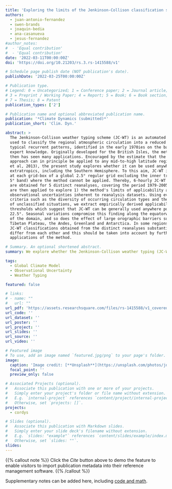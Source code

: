 ```yaml
---
title: 'Exploring the limits of the Jenkinson-Collison classification scheme for atmospheric circulation: A global assessment based on various reanalyses'
authors:
  - juan-antonio-fernandez
  - swen-brands
  - joaquin-bedia
  - ana-casanueva
  - jesus-fernandez
#author_notes:
#  - 'Equal contribution'
#  - 'Equal contribution'
date: '2022-03-11T00:00:00Z'
doi: 'https://doi.org/10.21203/rs.3.rs-1415588/v1'

# Schedule page publish date (NOT publication's date).
publishDate: '2022-03-25T00:00:00Z'

# Publication type.
# Legend: 0 = Uncategorized; 1 = Conference paper; 2 = Journal article;
# 3 = Preprint / Working Paper; 4 = Report; 5 = Book; 6 = Book section;
# 7 = Thesis; 8 = Patent
publication_types: ['2']

# Publication name and optional abbreviated publication name.
publication: '*Climate Dynamics (submitted)*'
publication_short: 'Clim. Dyn.'

abstract: >
  The Jenkinson-Collison weather typing scheme (JC-WT) is an automated method
  used to classify the regional atmospheric circulation into a reduced number of
  typical recurrent patterns, identified in the early 1970ies on the basis of
  expert knowledge. Originally developed for the British Isles, the method since
  then has seen many applications. Encouraged by the estimate that the JC-WT
  approach can in principle be applied to any mid-to-high latitude region(Jones
  et al, 2013), the present study explores whether it can be used anywhere in the
  extratropics, including the Southern Hemisphere. To this aim, JC-WT is applied
  at each grid-box of a global 2.5° regular grid excluding the inner tropics ( ±
  5° band) where the method cannot be applied. Thereby, 6-hourly JC-WT catalogues
  are obtained for 5 distinct reanalyses, covering the period 1979-2005, which
  are then applied to explore 1) the method's limits of applicability and 2)
  observational uncertainties inherent to reanalysis datasets. Using evaluation
  criteria such as the diversity of occurring circulation types and the frequency
  of unclassified situations, we extract empirically derived applicability
  thresholds which suggest that JC-WT can be generally used anywhere polewards of
  22.5°. Seasonal variations compromise this finding along the equatorward limits
  of the domain, and so does the effect of large orographic barriers such as the
  Tibetan Plateau, the Andes, Greenland and Antarctica. In some regions, the
  JC-WT classifications obtained from the distinct reanalyses substantially
  differ from each other and this should be taken into account by further
  applications of the method.

# Summary. An optional shortened abstract.
summary: We explore whether the Jenkinson-Collison weather typing (JC-WT) scheme can be used anywhere in the extratropics, including the Southern Hemisphere. JC-WT catalogues are obtained for 5 distinct reanalyses.

tags:
  - Global Climate Model
  - Observational Uncertainty
  - Weather Typing

featured: false

# links:
# - name: ""
#   url: ""
url_pdf: 'https://assets.researchsquare.com/files/rs-1415588/v1_covered.pdf'
url_code: ''
url_dataset: ''
url_poster: ''
url_project: ''
url_slides: ''
url_source: ''
url_video: ''

# Featured image
# To use, add an image named `featured.jpg/png` to your page's folder.
image:
  caption: 'Image credit: [**Unsplash**](https://unsplash.com/photos/jdD8gXaTZsc)'
  focal_point: ''
  preview_only: false

# Associated Projects (optional).
#   Associate this publication with one or more of your projects.
#   Simply enter your project's folder or file name without extension.
#   E.g. `internal-project` references `content/project/internal-project/index.md`.
#   Otherwise, set `projects: []`.
projects:
  - cordys

# Slides (optional).
#   Associate this publication with Markdown slides.
#   Simply enter your slide deck's filename without extension.
#   E.g. `slides: "example"` references `content/slides/example/index.md`.
#   Otherwise, set `slides: ""`.
slides:
---
```


{{% callout note %}}
Click the _Cite_ button above to demo the feature to enable visitors to import publication metadata into their reference management software.
{{% /callout %}}

Supplementary notes can be added here, including [code and math](https://wowchemy.com/docs/content/writing-markdown-latex/).
